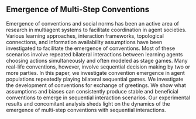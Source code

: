 ## Emergence of Multi-Step Conventions
Emergence of conventions and social norms has been an active area of research in multiagent systems to facilitate coordination
in agent societies. Various learning approaches, interaction frameworks,
topological connections, and information availability assumptions have
been investigated to facilitate the emergence of conventions. Most of
these scenarios involve repeated bilateral interactions between learning agents choosing actions simultaneously and often modeled as stage
games. Many real-life conventions, however, involve sequential decision
making by two or more parties. In this paper, we investigate convention
emergence in agent populations repeatedly playing bilateral sequential
games. We investigate the development of conventions for exchange of
greetings. We show what assumptions and biases can consistently produce stable and beneficial conventions to emerge in sequential interaction
scenarios. Our experimental results and concomitant analysis sheds light
on the dynamics of the emergence of multi-step conventions with sequential interactions.
